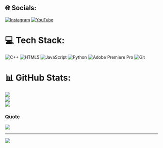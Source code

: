 
## 🌐 Socials:
[![Instagram](https://img.shields.io/badge/Instagram-%23E4405F.svg?logo=Instagram&logoColor=white)](https://instagram.com/yashas_bhagwat) [![YouTube](https://img.shields.io/badge/YouTube-%23FF0000.svg?logo=YouTube&logoColor=white)](https://youtube.com/@yashasbhagwat509) 

# 💻 Tech Stack:
![C++](https://img.shields.io/badge/c++-%2300599C.svg?style=for-the-badge&logo=c%2B%2B&logoColor=white) ![HTML5](https://img.shields.io/badge/html5-%23E34F26.svg?style=for-the-badge&logo=html5&logoColor=white) ![JavaScript](https://img.shields.io/badge/javascript-%23323330.svg?style=for-the-badge&logo=javascript&logoColor=%23F7DF1E) ![Python](https://img.shields.io/badge/python-3670A0?style=for-the-badge&logo=python&logoColor=ffdd54) ![Adobe Premiere Pro](https://img.shields.io/badge/Adobe%20Premiere%20Pro-9999FF.svg?style=for-the-badge&logo=Adobe%20Premiere%20Pro&logoColor=white) ![Git](https://img.shields.io/badge/git-%23F05033.svg?style=for-the-badge&logo=git&logoColor=white)
# 📊 GitHub Stats:
![](https://github-readme-stats.vercel.app/api?username=yashascoding&theme=nord&hide_border=false&include_all_commits=false&count_private=false)<br/>
![](https://github-readme-streak-stats.herokuapp.com/?user=yashascoding&theme=nord&hide_border=false)<br/>
![](https://github-readme-stats.vercel.app/api/top-langs/?username=yashascoding&theme=nord&hide_border=false&include_all_commits=false&count_private=false&layout=compact)

###  Quote
![](https://quotes-github-readme.vercel.app/api?type=horizontal&theme=radical)

---
[![](https://visitcount.itsvg.in/api?id=yashascoding&icon=0&color=0)](https://visitcount.itsvg.in)

<!-- Proudly created with GPRM ( https://gprm.itsvg.in ) -->
